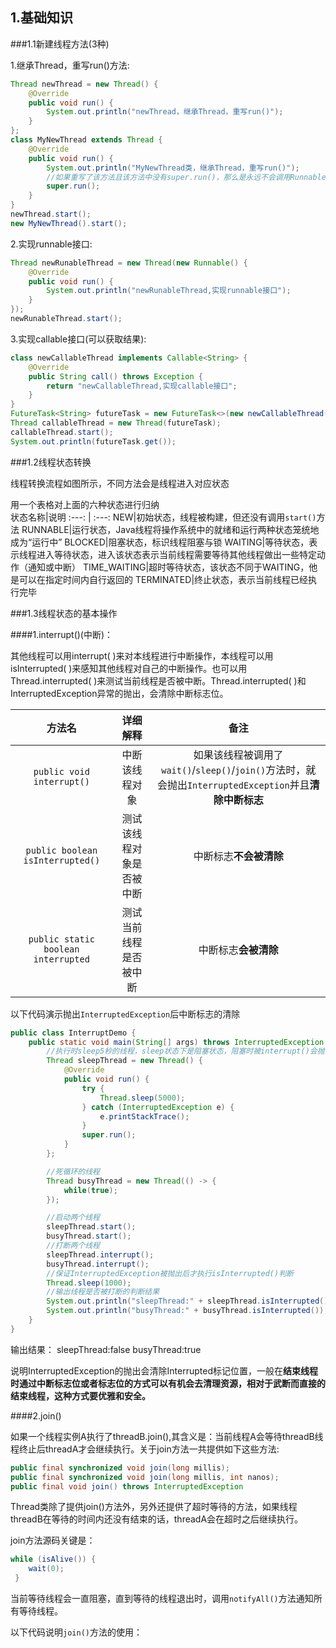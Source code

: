 ## 1.基础知识



###1.1新建线程方法(3种)

1.继承Thread，重写run()方法:
```java
Thread newThread = new Thread() {
    @Override
    public void run() {
        System.out.println("newThread，继承Thread，重写run()");
    }
};
class MyNewThread extends Thread {
    @Override
    public void run() {
        System.out.println("MyNewThread类，继承Thread，重写run()");
        //如果重写了该方法且该方法中没有super.run()，那么是永远不会调用Runnable实现的run()方法；
        super.run();
    }
}
newThread.start();
new MyNewThread().start();
```
2.实现runnable接口:
```java
Thread newRunableThread = new Thread(new Runnable() {
    @Override
    public void run() {
        System.out.println("newRunableThread,实现runnable接口");
    }
});
newRunableThread.start();
```
3.实现callable接口(可以获取结果):
```java
class newCallableThread implements Callable<String> {
    @Override
    public String call() throws Exception {
        return "newCallableThread,实现callable接口";
    }
}
FutureTask<String> futureTask = new FutureTask<>(new newCallableThread());
Thread callableThread = new Thread(futureTask);
callableThread.start();
System.out.println(futureTask.get());
```



###1.2线程状态转换

线程转换流程如图所示，不同方法会是线程进入对应状态   

用一个表格对上面的六种状态进行归纳   
状态名称|说明
:---: | :---: 
NEW|初始状态，线程被构建，但还没有调用`start()`方法
RUNNABLE|运行状态，Java线程将操作系统中的就绪和运行两种状态笼统地成为“运行中”
BLOCKED|阻塞状态，标识线程阻塞与锁
WAITING|等待状态，表示线程进入等待状态，进入该状态表示当前线程需要等待其他线程做出一些特定动作（通知或中断）
TIME_WAITING|超时等待状态，该状态不同于WAITING，他是可以在指定时间内自行返回的
TERMINATED|终止状态，表示当前线程已经执行完毕  



###1.3线程状态的基本操作

####1.interrupt()(中断)： 

其他线程可以用interrupt( )来对本线程进行中断操作，本线程可以用isInterrupted( )来感知其他线程对自己的中断操作。也可以用Thread.interrupted( )来测试当前线程是否被中断。Thread.interrupted( )和InterruptedException异常的抛出，会清除中断标志位。  

方法名|详细解释|备注
:---:|:---:|:---:
`public void interrupt()`|中断该线程对象|如果该线程被调用了`wait()`/`sleep()`/`join()`方法时，就会抛出`InterruptedException`并且**清除中断标志**
`public boolean isInterrupted()`|测试该线程对象是否被中断|中断标志**不会被清除**
`public static boolean interrupted`|测试当前线程是否被中断|中断标志**会被清除**

以下代码演示抛出`InterruptedException`后中断标志的清除

```java
public class InterruptDemo {
    public static void main(String[] args) throws InterruptedException {
        //执行时sleep5秒的线程，sleep状态下是阻塞状态，阻塞时被interrupt()会抛出InterruptedException异常
        Thread sleepThread = new Thread() {
            @Override
            public void run() {
                try {
                    Thread.sleep(5000);
                } catch (InterruptedException e) {
                    e.printStackTrace();
                }
                super.run();
            }
        };

        //死循环的线程
        Thread busyThread = new Thread(() -> {
            while(true);
        });

        //启动两个线程
        sleepThread.start();
        busyThread.start();
        //打断两个线程
        sleepThread.interrupt();
        busyThread.interrupt();
        //保证InterruptedException被抛出后才执行isInterrupted()判断
        Thread.sleep(1000);
        //输出线程是否被打断的判断结果
        System.out.println("sleepThread:" + sleepThread.isInterrupted());
        System.out.println("busyThread:" + busyThread.isInterrupted());
    }
}
```

输出结果： sleepThread:false	busyThread:true

说明InterruptedException的抛出会清除Interrupted标记位置，一般在**结束线程时通过中断标志位或者标志位的方式可以有机会去清理资源，相对于武断而直接的结束线程，这种方式要优雅和安全。**

####2.join()

如果一个线程实例A执行了threadB.join(),其含义是：当前线程A会等待threadB线程终止后threadA才会继续执行。关于join方法一共提供如下这些方法:

```java
public final synchronized void join(long millis);
public final synchronized void join(long millis, int nanos);
public final void join() throws InterruptedException
```

Thread类除了提供join()方法外，另外还提供了超时等待的方法，如果线程threadB在等待的时间内还没有结束的话，threadA会在超时之后继续执行。

join方法源码关键是：

```java
while (isAlive()) {
    wait(0);
 }
```

当前等待线程会一直阻塞，直到等待的线程退出时，调用`notifyAll()`方法通知所有等待线程。

以下代码说明`join()`方法的使用：

```java

```


